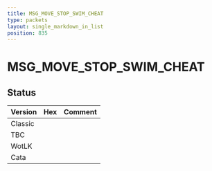 ```yaml
---
title: MSG_MOVE_STOP_SWIM_CHEAT
type: packets
layout: single_markdown_in_list
position: 835
---
```


# MSG_MOVE_STOP_SWIM_CHEAT

## Status

Version | Hex | Comment
---------- | ---------- | ---------- 
Classic |  |  
TBC |  |  
WotLK |  |  
Cata |  |  

